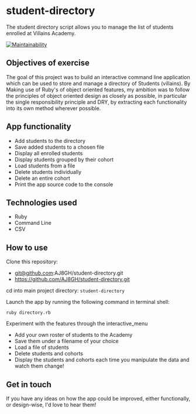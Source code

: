 # student-directory #

The student directory script allows you to manage the list of students enrolled at Villains Academy.

[![Maintainability](https://api.codeclimate.com/v1/badges/8509a769b582522bc1fd/maintainability)](https://codeclimate.com/github/AJ8GH/student-directory/maintainability)

## Objectives of exercise ##
The goal of this project was to build an interactive command line application which can be used to store and manage a directory of Students (villains). By Making use of Ruby's of object oriented features, my ambition was to follow the principles of object oriented design as closely as possible, in particular the single responsibility principle and DRY, by extracting each functionality into its own method wherever possible.

## App functionality ##
* Add students to the directory
* Save added students to a chosen file
* Display all enrolled students
* Display students grouped by their cohort
* Load students from a file
* Delete students individually
* Delete an entire cohort
* Print the app source code to the console

## Technologies used ##
* Ruby
* Command Line
* CSV

## How to use ##

Clone this repository:
* git@github.com:AJ8GH/student-directory.git
* https://github.com/AJ8GH/student-directory.git

cd into main project directory:
`student-directory`

Launch the app by running the following command in terminal shell:
```shell
ruby directory.rb
```

Experiment with the features through the interactive_menu
* Add your own roster of students to the Academy
* Save them under a filename of your choice
* Load a file of students
* Delete students and cohorts
* Display the students and cohorts each time you manipulate the data and watch them change!

## Get in touch ##

If you have any ideas on how the app could be improved, either functionally, or design-wise, I'd love to hear them!
